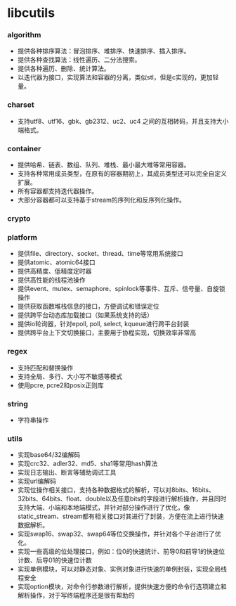 # libcutils

### algorithm
* 提供各种排序算法：冒泡排序、堆排序、快速排序、插入排序。
* 提供各种查找算法：线性遍历、二分法搜索。
* 提供各种遍历、删除、统计算法。
* 以迭代器为接口，实现算法和容器的分离，类似stl，但是c实现的，更加轻量。

### charset
* 支持utf8、utf16、gbk、gb2312、uc2、uc4 之间的互相转码，并且支持大小端格式。

### container
* 提供哈希、链表、数组、队列、堆栈、最小最大堆等常用容器。
* 支持各种常用成员类型，在原有的容器期初上，其成员类型还可以完全自定义扩展。
* 所有容器都支持迭代器操作。
* 大部分容器都可以支持基于stream的序列化和反序列化操作。

### crypto

### platform
* 提供file、directory、socket、thread、time等常用系统接口
* 提供atomic、atomic64接口
* 提供高精度、低精度定时器
* 提供高性能的线程池操作
* 提供event、mutex、semaphore、spinlock等事件、互斥、信号量、自旋锁操作
* 提供获取函数堆栈信息的接口，方便调试和错误定位
* 提供跨平台动态库加载接口（如果系统支持的话）
* 提供io轮询器，针对epoll, poll, select, kqueue进行跨平台封装
* 提供跨平台上下文切换接口，主要用于协程实现，切换效率非常高

### regex
* 支持匹配和替换操作
* 支持全局、多行、大小写不敏感等模式
* 使用pcre, pcre2和posix正则库

### string
* 字符串操作

### utils
* 实现base64/32编解码
* 实现crc32、adler32、md5、sha1等常用hash算法
* 实现日志输出、断言等辅助调试工具
* 实现url编解码
* 实现位操作相关接口，支持各种数据格式的解析，可以对8bits、16bits、32bits、64bits、float、double以及任意bits的字段进行解析操作，并且同时支持大端、小端和本地端模式，并针对部分操作进行了优化，像static_stream、stream都有相关接口对其进行了封装，方便在流上进行快速数据解析。
* 实现swap16、swap32、swap64等位交换操作，并针对各个平台进行了优化。
* 实现一些高级的位处理接口，例如：位0的快速统计、前导0和前导1的快速位计数、后导01的快速位计数
* 实现单例模块，可以对静态对象、实例对象进行快速的单例封装，实现全局线程安全
* 实现option模块，对命令行参数进行解析，提供快速方便的命令行选项建立和解析操作，对于写终端程序还是很有帮助的